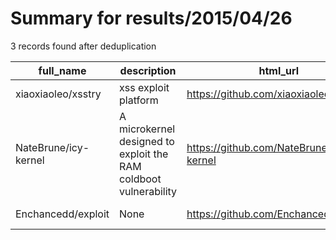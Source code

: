
# Summary for results/2015/04/26
    
3 records found after deduplication

| full_name | description | html_url | matched_list | matched_count | pushed_at | size | stargazers_count | language | forks_count |
|----------------------|------------------------------------------------------------------|-----------------------------------------|----------------|-----------------|---------------------------|--------|--------------------|------------|---------------|
| xiaoxiaoleo/xsstry | xss exploit platform | https://github.com/xiaoxiaoleo/xsstry | ['exploit'] | 1 | 2015-04-26 16:37:59+00:00 | 269 | 2 | CSS | 0 |
| NateBrune/icy-kernel | A microkernel designed to exploit the RAM coldboot vulnerability | https://github.com/NateBrune/icy-kernel | ['exploit'] | 1 | 2015-04-26 19:52:43+00:00 | 1340 | 3 | C | 0 |
| Enchancedd/exploit | None | https://github.com/Enchancedd/exploit | ['exploit'] | 1 | 2015-04-26 15:44:38+00:00 | 0 | 0 | | 0 |
